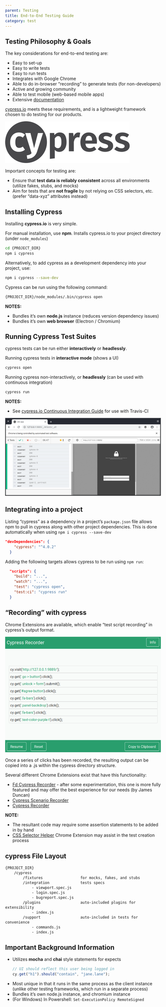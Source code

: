 ```yaml
---
parent: Testing
title: End-to-End Testing Guide
category: test
---
```

## Testing Philosophy & Goals

The key considerations for end-to-end testing are:

- Easy to set-up
- Easy to write tests
- Easy to run tests
- Integrates with Google Chrome
- Able to do in-browser “recording” to generate tests (for non-developers)
- Active and growing community
- Able to test mobile (web-based mobile apps)
- Extensive [documentation](https://docs.cypress.io/guides/overview/why-cypress.html)

[cypress.io](https://www.cypress.io/) meets these requirements, and is a lightweight framework chosen to do testing for our products.

![alt_text](images/image2.png "image_tooltip")

Important concepts for testing are:

- Ensure that **test data is** **reliably consistent** across all environments (utilize fakes, stubs, and mocks)
- Aim for tests that are **not fragile** by not relying on CSS selectors, etc. (prefer “data-xyz” attributes instead)

## Installing Cypress

Installing **cypress.io** is very simple.

For manual installation, use **npm**. Installs cypress.io to your project directory (under `node_modules`)

```bash
cd {PROJECT_DIR}
npm i cypress
```

Alternatively, to add cypress as a development dependency into your project, use:

```bash
npm i cypress --save-dev
```

Cypress can be run using the following command:

```bash
{PROJECT_DIR}/node_modules/.bin/cypress open
```

**NOTES:**

- Bundles it’s own **node.js** instance (reduces version dependency issues)
- Bundles it’s own **web browser** (Electron / Chromium)

## Running Cypress Test Suites

cypress tests can be run either **interactively** or **headlessly**.

Running cypress tests in **interactive mode** (shows a UI)

```bash
cypress open
```

Running cypress non-interactively, or **headlessly** (can be used with continuous integration)

```bash
cypress run
```

**NOTES:**

- See [cypress.io Continuous Integration Guide](https://docs.cypress.io/guides/guides/continuous-integration.html#Travis) for use with Travis-CI

![alt_text](images/image1.png "image_tooltip")

## Integrating into a project

Listing “cypress” as a dependency in a project’s `package.json` file allows npm to pull in cypress along with other project dependencies. This is done automatically when using `npm i cypress --save-dev`

```json
"devDependencies": {
    "cypress": "^4.0.2"
  }
```

Adding the following targets allows cypress to be run using `npm run`:

```json
  "scripts": {
    "build": "...",
    "watch": "...",
    "test": "cypress open",
    "test:ci": "cypress run"
  }
```

## “Recording” with cypress

Chrome Extensions are available, which enable “test script recording” in cypress’s output format.

![alt_text](images/image3.png "image_tooltip")

Once a series of clicks has been recorded, the resulting output can be copied into a .js within the cypress directory structure.

Several different Chrome Extensions exist that have this functionality:

- [Fd Cypress Recorder](https://chrome.google.com/webstore/detail/fd-cypress-recorder/amleackadkomdccpbfginhnecfhhognj) - after some experimentation, this one is more fully featured and may offer the best experience for our needs (by James Duncan)
- [Cypress Scenario Recorder](https://chrome.google.com/webstore/detail/cypress-scenario-recorder/fmpgoobcionmfneadjapdabmjfkmfekb?hl=en)
- [Cypress Recorder](https://github.com/KabaLabs/Cypress-Recorder)

**NOTE:**

- The resultant code may require some assertion statements to be added in by hand
- [CSS Selector Helper](https://chrome.google.com/webstore/detail/css-selector-helper-for-c/gddgceinofapfodcekopkjjelkbjodin?hl=en) Chrome Extension may assist in the test creation process

## cypress File Layout

```
{PROJECT_DIR}
    /cypress
        /fixtures                 for mocks, fakes, and stubs
        /integration              tests specs
            - viewport.spec.js
            - login.spec.js
            - bugreport.spec.js
        /plugins                  auto-included plugins for extensibility
            - index.js
        /support                  auto-included in tests for convenience
            - commands.js
            - index.js

```

## Important Background Information

- Utilizes **mocha** and **chai** style statements for expects
  ```js
  // UI should reflect this user being logged in
  cy.get("h1").should("contain", "jane.lane");
  ```
- Most unique in that it runs in the same process as the client instance (unlike other testing frameworks, which run in a separate process)
- Bundles it’s own node.js instance, and chromium instance
- (For Windows) In Powershell: `Set-ExecutionPolicy RemoteSigned`
